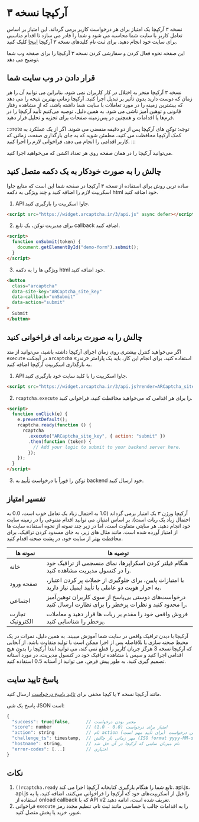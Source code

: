 # آرکپچا نسخه ۳

نسخه ۳ آرکپچا یک امتیاز برای هر درخواست کاربر برمی گرداند. این امتیاز بر اساس تعامل کاربر با سایت شما محاسبه می شود و شما را قادر می سازد تا اقدام مناسبی برای سایت خود انجام دهید. برای ثبت نام کلیدهای نسخه ۳ آرکپچا [اینجا](https://arcaptcha.co/) کلیک کنید.

این صفحه نحوه فعال کردن و سفارشی کردن نسخه ۳ آرکپچا را برای صفحه وب شما توضیح می دهد.

## قرار دادن در وب سایت شما

نسخه ۳ آرکپچا منجر به اختلال در کار کاربران نمی شود، بنابراین می توانید آن را هر زمان که دوست دارید بدون تأثیر بر تبدیل اجرا کنید. آرکپچا زمانی بهترین نتیحه را می دهد که بیشترین زمینه را در مورد تعاملات با سایت شما داشته باشد، که از مشاهده رفتار قانونی و توهین آمیز ناشی می شود. به همین دلیل، توصیه می‌کنیم تأیید آرکپچا را در فرم‌ها یا اقدامات و همچنین در پس‌زمینه صفحات برای تجزیه و تحلیل قرار دهید.

:::note
توجه: توکن های آرکپچا پس از دو دقیقه منقضی می شوند. اگر از یک عملکرد به کمک آرکپچا محافظت می کنید، مطمئن شوید که به جای بارگذاری صفحه، زمانی که کاربر اقدامی را انجام می دهد، فراخوانی لازم را اجرا کنید.
:::

می‌توانید آرکپچا را در همان صفحه روی هر تعداد اکشن که می‌خواهید اجرا کنید.

## چالش را به صورت خودکار به یک دکمه متصل کنید

ساده ترین روش برای استفاده از نسخه ۳ آرکپچا در صفحه شما این است که منابع جاوا اسکریپت لازم را اضافه کنید و چند ویژگی به دکمه html خود اضافه کنید.

1. API جاوا اسکریپت را بارگیری کنید.

```html
<script src="https://widget.arcaptcha.ir/3/api.js" async defer></script>
```

2. برای مدیریت توکن، یک تابع callback اضافه کنید.

```html
<script>
  function onSubmit(token) {
    document.getElementById("demo-form").submit();
  }
</script>
```

3. ویژگی ها را به دکمه html خود اضافه کنید.

```html
<button
  class="arcaptcha"
  data-site-key="ARCaptcha_site_key"
  data-callback="onSubmit"
  data-action="submit"
>
  Submit
</button>
```

## چالش را به صورت برنامه ای فراخوانی کنید

اگر می‌خواهید کنترل بیشتری روی زمان اجرای آرکپچا داشته باشید، می‌توانید از متد `execute` در آبجکت `arcaptcha` استفاده کنید. برای انجام این کار، باید یک پارامتر «رندر» به بارگذاری اسکریپت آرکپچا اضافه کنید.

1. API جاوا اسکریپت را با کلید سایت خود بارگیری کنید.

```html
<script src="https://widget.arcaptcha.ir/3/api.js?render=ARCaptcha_site_key"></script>
```

2. `rcaptcha.execute` را برای هر اقدامی که می‌خواهید محافظت کنید، فراخوانی کنید.

```html
<script>
  function onClick(e) {
    e.preventDefault();
    rcaptcha.ready(function () {
      rcaptcha
        .execute("ARCaptcha_site_key", { action: "submit" })
        .then(function (token) {
          // Add your logic to submit to your backend server here.
        });
    });
  }
</script>
```

3. توکن را فوراً با درخواست [تأیید](/3.0.0/verify) به backend خود ارسال کنید.

## تفسیر امتیاز

آرکپچا ورژن ۳ یک امتیاز برمی گرداند (1.0 به احتمال زیاد یک تعامل خوب است، 0.0 به احتمال زیاد یک ربات است). بر اساس امتیاز، می توانید اقدام متنوعی را در زمینه سایت خود انجام دهید. هر سایتی متفاوت است، اما در زیر چند نمونه از نحوه استفاده سایت ها از امتیاز آورده شده است. مانند مثال های زیر، به جای مسدود کردن ترافیک، برای محافظت بهتر از سایت خود، در پشت صحنه اقدام کنید.

| نمونه ها        | توصیه ها                                                                                                   |
| --------------- | ---------------------------------------------------------------------------------------------------------- |
| خانه            | هنگام فیلتر کردن اسکراپرها، نمای منسجمی از ترافیک خود را در کنسول مدیریت مشاهده کنید.                      |
| صفحه ورود       | با امتیازات پایین، برای جلوگیری از حملات پر کردن اعتبار، به احراز هویت دو عاملی یا تأیید ایمیل نیاز دارید. |
| اجتماعی         | درخواست‌های دوستی بی‌پاسخ از سوی کاربران توهین‌آمیز را محدود کنید و نظرات پرخطر را برای نظارت ارسال کنید.  |
| تجارت الکترونیک | فروش واقعی خود را مقدم بر ربات ها قرار دهید و معاملات پرخطر را شناسایی کنید.                               |

آرکپچا با دیدن ترافیک واقعی در سایت شما آموزش میبیند. به همین دلیل، نمرات در یک محیط صحنه سازی یا بلافاصله پس از اجرا ممکن است با تولید متفاوت باشد. از آنجایی که آرکپچا نسخه 3 هرگز جریان کاربر را قطع نمی کند، می توانید ابتدا آرکپچا را بدون هیچ اقدامی اجرا کنید و سپس با مشاهده ترافیک خود در کنسول مدیریت، در مورد آستانه تصمیم گیری کنید. به طور پیش فرض، می توانید از آستانه 0.5 استفاده کنید.

## پاسخ تایید سایت

مانند آرکپچا نسخه ۲ یا کپچا مخفی برای [تائید پاسخ درخواست](/3.0.0/verify) ارسال کنید.

پاسخ یک شی JSON است:

```js
{
  "success": true|false,      // معتبر بودن درخواست
  "score": number             // امتیاز برای درخواست (0.0 - 1.0)
  "action": string            // نام action برای این درخواست (برای تأیید مهم است)
  "challenge_ts": timestamp,  // مهر زمانی بار چالش (ISO format yyyy-MM-dd'T'HH:mm:ssZZ)
  "hostname": string,         // نام میزبان سایتی که آرکپچا در آن حل شد
  "error-codes": [...]        // اختیاری
}

```

## نکات

1. `()rcaptcha.ready` تابع شما را هنگام بارگیری کتابخانه آرکپچا اجرا می کند. api.js، api.js را قبل از اسکریپت‌های خود که آرکپچا را فراخوانی می‌کنند، اضافه کنید، یا به استفاده از onload callback که با API v2 تعریف شده است، ادامه دهید.
2. فراخوانی `execute` را به اقدامات جالب یا حساسی مانند ثبت نام، تنظیم مجدد رمز عبور، خرید یا پخش متصل کنید.
